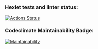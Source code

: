 ### Hexlet tests and linter status:
[![Actions Status](https://github.com/PriseThePepe/java-project-71/actions/workflows/hexlet-check.yml/badge.svg)](https://github.com/PriseThePepe/java-project-71/actions)
### Codeclimate Maintainability Badge:
[![Maintainability](https://api.codeclimate.com/v1/badges/07c566f2799b3c71f08a/maintainability)](https://codeclimate.com/github/PriseThePepe/java-project-71/maintainability)
